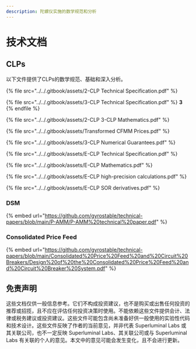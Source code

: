 ```yaml
---
description: 陀螺仪实施的数学规范和分析
---
```


# 技术文档

## CLPs

以下文件提供了CLPs的数学规范、基础和深入分析。

{% file src="../../.gitbook/assets/2-CLP Technical Specification.pdf" %}

{% file src="../../.gitbook/assets/3-CLP Technical Specification.pdf" %}
**3**
{% endfile %}

{% file src="../../.gitbook/assets/2-CLP 3-CLP Mathematics.pdf" %}

{% file src="../../.gitbook/assets/Transformed CFMM Prices.pdf" %}

{% file src="../../.gitbook/assets/3-CLP Numerical Guarantees.pdf" %}

{% file src="../../.gitbook/assets/E-CLP Technical Specification.pdf" %}

{% file src="../../.gitbook/assets/E-CLP Mathematics.pdf" %}

{% file src="../../.gitbook/assets/E-CLP high-precision calculations.pdf" %}

{% file src="../../.gitbook/assets/E-CLP SOR derivatives.pdf" %}

### DSM



{% embed url="https://github.com/gyrostable/technical-papers/blob/main/P-AMM/P-AMM%20technical%20paper.pdf" %}

### Consolidated Price Feed



{% embed url="https://github.com/gyrostable/technical-papers/blob/main/Consolidated%20Price%20Feed%20and%20Circuit%20Breakers/Design%20of%20the%20Consolidated%20Price%20Feed%20and%20Circuit%20Breaker%20System.pdf" %}

## 免责声明

这些文档仅供一般信息参考。它们不构成投资建议，也不是购买或出售任何投资的推荐或招揽，且不应在评估任何投资决策时使用。不能依赖这些文件提供会计、法律或税务建议或投资建议。这些文件可能包含尚未准备好供一般使用的实验性代码和技术设计。这些文件反映了作者的当前意见，并非代表 Superluminal Labs 或其关联公司，也不一定反映 Superluminal Labs、其关联公司或与 Superluminal Labs 有关联的个人的意见。本文中的意见可能会发生变化，且不会进行更新。

